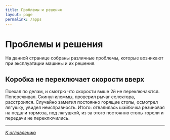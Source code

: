 ```yaml
---
title: Проблемы и решения
layout: page
permalink: /apps
---
```


# Проблемы и решения
На данной странице собраны различные проблемы, которые возникают при эксплуатации машины и их решения.




## Коробка не переключает скорости вверх

Поехал по делам, и смотрю что скорости выше 2й не переключаются. Попереживал. Скинул клеммы, проверил рычаг селектора, расстроился. Случайно заметил постоянно горящие стопы, осмотрел лягушку, увидел неисправность. Итого: отвалилась шайбочка резиновая на педали тормоза, под лягушкой, из за этого постоянно стопы горели и передачи не переключились.

------

_[К оглавлению](#оглавление)_
